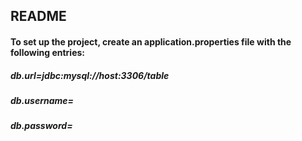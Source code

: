 ## README

#### To set up the project, create an application.properties file with the following entries:

##### db.url=jdbc:mysql://host:3306/table
##### db.username=
##### db.password=